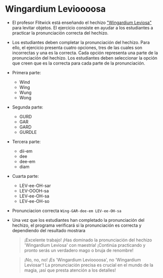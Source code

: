 # Wingardium Levioooosa

- El profesor Flitwick está enseñando el hechizo ["Wingardium Leviosa"](https://www.youtube.com/watch?v=ExbxfluXjSo) para levitar objetos. El ejercicio consiste en ayudar a los estudiantes a practicar la pronunciación correcta del hechizo.

- Los estudiantes deben completar la pronunciación del hechizo. Para ello, el ejercicio presenta cuatro opciones, tres de las cuales son incorrectas y una es la correcta. Cada opción representa una parte de la pronunciación del hechizo. Los estudiantes deben seleccionar la opción que creen que es la correcta para cada parte de la pronunciación.

- Primera parte:

    - Wind
    - Wing
    - Wung
    - Wong

- Segunda parte:

    - GURD
    - GAR
    - GARD
    - GURDLE

- Tercera parte:

    - dii-em
    - dee
    - dee-em
    - diam

- Cuarta parte:

    - LEV-ee-OH-sar
    - LEV-OOOH-sa
    - LEV-ee-OH-sa
    - LEV-ee-OH-so

- Pronunciacion correcta ``Wing-GAR-dee-em LEV-ee-OH-sa``

- Una vez que los estudiantes han completado la pronunciación del hechizo, el programa verificará si la pronunciación es correcta y dependiendo del resultado mostrara

    > ¡Excelente trabajo! ¡Has dominado la pronunciación del hechizo 'Wingardium Leviosa' con maestría! ¡Continúa practicando y pronto serás un verdadero mago o bruja de renombre!

    > ¡No, no, no! ¡Es 'Wingardium Levioooosa', no 'Wingardium Leviosar'! La pronunciación precisa es crucial en el mundo de la magia, ¡así que presta atención a los detalles!
